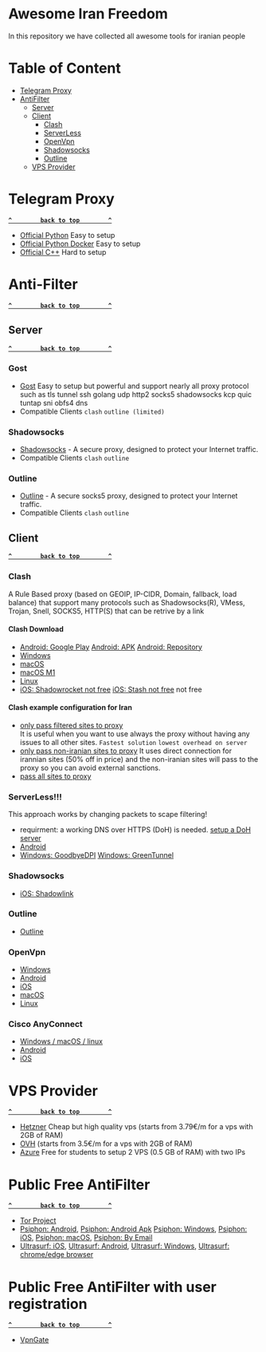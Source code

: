# Awesome Iran Freedom
In this repository we have collected all awesome tools for iranian people

# Table of Content
- [Telegram Proxy](#telegram-proxy)
- [AntiFilter](#anti-filter)
  - [Server](#server)
  - [Client](#client)
    - [Clash](#clash)
    - [ServerLess](#serverless)
    - [OpenVpn](#openvpn)
    - [Shadowsocks](#shadowsocks)
    - [Outline](#outline)
  - [VPS Provider](#vps-provider)

# Telegram Proxy
 **[`^        back to top        ^`](#table-of-content)**
 - [Official Python](https://github.com/alexbers/mtprotoproxy) Easy to setup
 - [Official Python Docker](https://hub.docker.com/r/alexbers/mtprotoproxy) Easy to setup
 - [Official C++](https://github.com/TelegramMessenger/MTProxy) Hard to setup
 
# Anti-Filter
**[`^        back to top        ^`](#table-of-content)**
## Server
**[`^        back to top        ^`](#table-of-content)**
### Gost
- [Gost](https://github.com/ginuerzh/gost) Easy to setup but powerful and support nearly all proxy protocol such as tls tunnel ssh golang udp http2 socks5 shadowsocks kcp quic tuntap sni obfs4 dns 
- Compatible Clients `clash` `outline (limited)`
### Shadowsocks
- [Shadowsocks](https://shadowsocks.org/en/index.html) - A secure proxy, designed to protect your Internet traffic.
- Compatible Clients `clash` `outline`
### Outline
- [Outline](https://getoutline.org/fa/get-started/#step-1) - A secure socks5 proxy, designed to protect your Internet traffic. 
- Compatible Clients `clash` `outline`


## Client
**[`^        back to top        ^`](#table-of-content)**
### Clash
 A Rule Based proxy (based on GEOIP, IP-CIDR, Domain, fallback, load balance) that support many protocols such as Shadowsocks(R), VMess, Trojan, Snell, SOCKS5, HTTP(S) that can be retrive by a link
 #### Clash Download
- [Android: Google Play](https://play.google.com/store/apps/details?id=com.github.kr328.clash) [Android: APK](https://github.com/Kr328/ClashForAndroid/releases/download/v2.5.11/cfa-2.5.11-premium-universal-release.apk) [Android: Repository](https://github.com/Kr328/ClashForAndroid)
- [Windows](https://github.com/Fndroid/clash_for_windows_pkg/releases/download/0.20.4/Clash.for.Windows.Setup.0.20.4.exe)
- [macOS](https://github.com/Fndroid/clash_for_windows_pkg/releases/download/0.20.4/Clash.for.Windows-0.20.4.dmg) 
- [macOS M1](https://github.com/Fndroid/clash_for_windows_pkg/releases/download/0.20.4/Clash.for.Windows-0.20.4-arm64.dmg)  
- [Linux](https://github.com/Fndroid/clash_for_windows_pkg/releases/download/0.20.5/Clash.for.Windows-0.20.5-x64-linux.tar.gz)
- [iOS: Shadowrocket not free](https://apps.apple.com/us/app/shadowrocket/id932747118?platform=iphone)  [iOS: Stash not free](https://apps.apple.com/app/stash/id1596063349?platform=iphone) not free
 
 #### Clash example configuration for Iran
 - [only pass filtered sites to proxy](https://github.com/hiddify/config/blob/main/clash/lite.yml)  
 It is useful when you want to use always the proxy without having any issues to all other sites. `Fastest solution` `lowest overhead on server`
 - [only pass non-iranian sites to proxy](https://github.com/hiddify/config/blob/main/clash/normal.yml)
 It uses direct connection for irannian sites (50% off in price) and  the non-iranian sites will pass to the proxy so you can avoid external sanctions.
 - [pass all sites to proxy](https://github.com/hiddify/config/blob/main/clash/all.yml) 

### ServerLess!!! 
This approach works by changing packets to scape filtering! 
- requirment: a working DNS over HTTPS (DoH) is needed. [setup a DoH server]()
- [Android](https://github.com/zhenyolka/DPITunnel-android)
- [Windows: GoodbyeDPI](https://github.com/ValdikSS/GoodbyeDPI) [Windows: GreenTunnel](https://github.com/SadeghHayeri/GreenTunnel)

### Shadowsocks
- [iOS: Shadowlink](https://apps.apple.com/us/app/shadowlink-shadowsocks-vpn/id1439686518)

### Outline
- [Outline](https://getoutline.org/fa/get-started/#step-3)

### OpenVpn
- [Windows](https://openvpn.net/community-downloads/)
- [Android](https://play.google.com/store/apps/details?id=de.blinkt.openvpn)
- [iOS](https://apps.apple.com/fr/app/openvpn-connect/id590379981)
- [macOS](https://openvpn.net/client-connect-vpn-for-mac-os/)
- [Linux](https://openvpn.net/cloud-docs/openvpn-3-client-for-linux/)

### Cisco AnyConnect
- [Windows / macOS / linux](https://software.cisco.com/download/home/286281283/type/282364313/release/4.10.05111)
- [Android](https://play.google.com/store/apps/details?id=com.cisco.anyconnect.vpn.android.avf&hl=en&gl=US)
- [iOS](https://apps.apple.com/us/app/cisco-secure-client/id1135064690?platform=iphone)

# VPS Provider
**[`^        back to top        ^`](#table-of-content)**
- [Hetzner](https://www.hetzner.com/cloud?country=ot) Cheap but high quality vps (starts from 3.79€/m for a vps with 2GB of RAM)
- [OVH](https://www.ovhcloud.com/fr/vps/) (starts from 3.5€/m for a vps with 2GB of RAM)
- [Azure](https://azure.microsoft.com/en-us/free/students/)  Free for students to setup 2 VPS (0.5 GB of RAM) with two IPs 

# Public Free AntiFilter
**[`^        back to top        ^`](#table-of-content)**
- [Tor Project](https://snowflake.torproject.org/)
- [Psiphon: Android](https://play.google.com/store/apps/details?id=com.psiphon3.subscription), [Psiphon: Android Apk](https://psiphon.ca/PsiphonAndroid.apk) [Psiphon: Windows](https://psiphon.ca/psiphon3.exe), [Psiphon: iOS](https://apps.apple.com/app/psiphon/id1276263909), [Psiphon: macOS](https://apps.apple.com/app/psiphon/id1276263909), [Psiphon: By Email](mailto:get@psiphon3.com)
- [Ultrasurf: iOS](https://apps.apple.com/us/app/ultrasurf-vpn/id1563051300), [Ultrasurf: Android](https://play.google.com/store/apps/details?id=us.ultrasurf.mobile.ultrasurf&hl=en_US&gl=US), [Ultrasurf: Windows](https://ultrasurf.us/download/usf.zip), [Ultrasurf: chrome/edge browser](https://chrome.google.com/webstore/detail/ultrasurf-security-privac/mjnbclmflcpookeapghfhapeffmpodij)


# Public Free AntiFilter with user registration
**[`^        back to top        ^`](#table-of-content)**
- [VpnGate](https://www.vpngate.net/en/)
